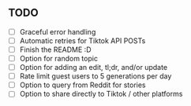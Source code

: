 ## TODO
- [ ] Graceful error handling
- [ ] Automatic retries for Tiktok API POSTs
- [ ] Finish the README :D
- [ ] Option for random topic
- [ ] Option for adding an edit, tl;dr, and/or update
- [ ] Rate limit guest users to 5 generations per day
- [ ] Option to query from Reddit for stories
- [ ] Option to share directly to Tiktok / other platforms